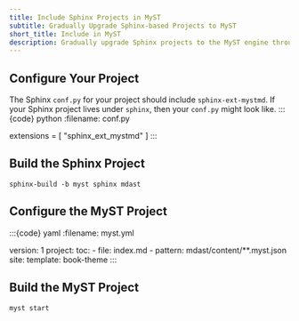 ```yaml
---
title: Include Sphinx Projects in MyST
subtitle: Gradually Upgrade Sphinx-based Projects to MyST 
short_title: Include in MyST
description: Gradually upgrade Sphinx projects to the MyST engine through the MyST build engine
---
```


## Configure Your Project

The Sphinx `conf.py` for your project should include `sphinx-ext-mystmd`. If your Sphinx project lives under `sphinx`, then your `conf.py` might look like.
:::{code} python
:filename: conf.py

extensions = [
    "sphinx_ext_mystmd"
]
:::

## Build the Sphinx Project

```shell
sphinx-build -b myst sphinx mdast
```

## Configure the MyST Project

:::{code} yaml
:filename: myst.yml

version: 1
project:
  toc:
    - file: index.md
    - pattern: mdast/content/**.myst.json
site:
  template: book-theme
:::

## Build the MyST Project
```shell
myst start
```




